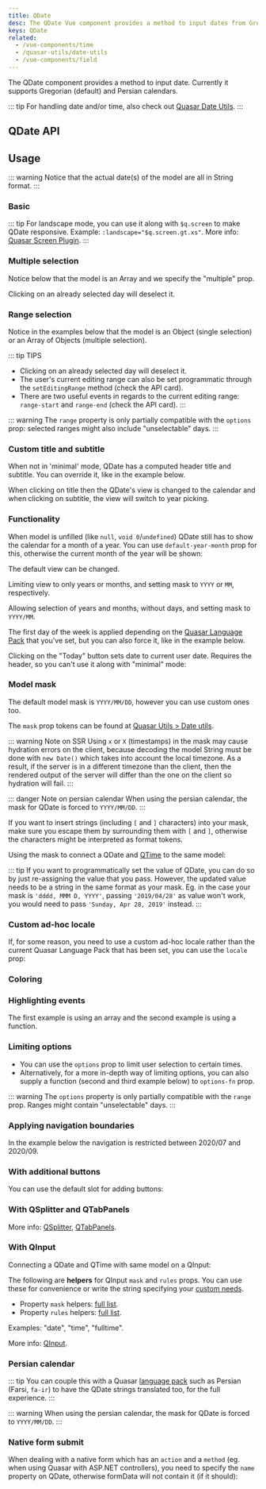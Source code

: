 ```yaml
---
title: QDate
desc: The QDate Vue component provides a method to input dates from Gregorian or Persian calendars.
keys: QDate
related:
  - /vue-components/time
  - /quasar-utils/date-utils
  - /vue-components/field
---
```


The QDate component provides a method to input date. Currently it supports Gregorian (default) and Persian calendars.

::: tip
For handling date and/or time, also check out [Quasar Date Utils](/quasar-utils/date-utils).
:::

## QDate API

<doc-api file="QDate" />

## Usage

::: warning
Notice that the actual date(s) of the model are all in String format.
:::

### Basic

<doc-example title="Basic" file="QDate/Basic" overflow />

::: tip
For landscape mode, you can use it along with `$q.screen` to make QDate responsive. Example: `:landscape="$q.screen.gt.xs"`. More info: [Quasar Screen Plugin](/options/screen-plugin).
:::

<doc-example title="Landscape" file="QDate/Landscape" overflow />

### Multiple selection

Notice below that the model is an Array and we specify the "multiple" prop.

Clicking on an already selected day will deselect it.

<doc-example title="Multiple days" file="QDate/SelectionMultiple" overflow />

### Range selection

Notice in the examples below that the model is an Object (single selection) or an Array of Objects (multiple selection).

::: tip TIPS
* Clicking on an already selected day will deselect it.
* The user's current editing range can also be set programmatic through the `setEditingRange` method (check the API card).
* There are two useful events in regards to the current editing range: `range-start` and `range-end` (check the API card).
:::

::: warning
The `range` property is only partially compatible with the `options` prop: selected ranges might also include "unselectable" days.
:::

<doc-example title="Single Range" file="QDate/SelectionRange" overflow />

<doc-example title="Multiple ranges" file="QDate/SelectionRangeMultiple" overflow />

### Custom title and subtitle

When not in 'minimal' mode, QDate has a computed header title and subtitle. You can override it, like in the example below.

When clicking on title then the QDate's view is changed to the calendar and when clicking on subtitle, the view will switch to year picking.

<doc-example title="Custom title and subtitle" file="QDate/CustomTitleSubtitle" overflow />

### Functionality

When model is unfilled (like `null`, `void 0`/`undefined`) QDate still has to show the calendar for a month of a year. You can use `default-year-month` prop for this, otherwise the current month of the year will be shown:

<doc-example title="Default year month" file="QDate/DefaultYearMonth" overflow />

The default view can be changed.

<doc-example title="Default view" file="QDate/DefaultView" overflow />

Limiting view to only years or months, and setting mask to `YYYY` or `MM`, respectively.

<doc-example title="Limiting view" file="QDate/LimitingView" overflow />

Allowing selection of years and months, without days, and setting mask to `YYYY/MM`.

<doc-example title="Year/Month" file="QDate/YearMonthView" overflow />

The first day of the week is applied depending on the [Quasar Language Pack](/options/quasar-language-packs) that you've set, but you can also force it, like in the example below.

<doc-example title="First day of week" file="QDate/FirstDayOfWeek" overflow />

Clicking on the "Today" button sets date to current user date. Requires the header, so you can't use it along with "minimal" mode:

<doc-example title="Today button" file="QDate/TodayBtn" overflow />

<doc-example title="Disable and readonly" file="QDate/DisableReadonly" overflow />

### Model mask

The default model mask is `YYYY/MM/DD`, however you can use custom ones too.

The `mask` prop tokens can be found at [Quasar Utils > Date utils](/quasar-utils/date-utils#format-for-display).

::: warning Note on SSR
Using `x` or `X` (timestamps) in the mask may cause hydration errors on the client, because decoding the model String must be done with `new Date()` which takes into account the local timezone. As a result, if the server is in a different timezone than the client, then the rendered output of the server will differ than the one on the client so hydration will fail.
:::

::: danger Note on persian calendar
When using the persian calendar, the mask for QDate is forced to `YYYY/MM/DD`.
:::

<doc-example title="Simple mask" file="QDate/MaskSimple" overflow />

If you want to insert strings (including `[` and `]` characters) into your mask, make sure you escape them by surrounding them with `[` and `]`, otherwise the characters might be interpreted as format tokens.

<doc-example title="Mask with escaped characters" file="QDate/MaskEscape" overflow />

Using the mask to connect a QDate and [QTime](/vue-components/time) to the same model:

<doc-example title="QDate and QTime on same model" file="QDate/MaskDateTime" overflow />

::: tip
If you want to programmatically set the value of QDate, you can do so by just re-assigning the value that you pass. However, the updated value needs to be a string in the same format as your mask. Eg. in the case your mask is `'dddd, MMM D, YYYY'`, passing `'2019/04/28'` as value won't work, you would need to pass `'Sunday, Apr 28, 2019'` instead.
:::

### Custom ad-hoc locale

If, for some reason, you need to use a custom ad-hoc locale rather than the current Quasar Language Pack that has been set, you can use the `locale` prop:

<doc-example title="Custom ad-hoc locale" file="QDate/CustomLocale" overflow />

### Coloring

<doc-example title="Coloring" file="QDate/Color" overflow />

<doc-example title="Dark" file="QDate/Dark" overflow dark />

### Highlighting events

The first example is using an array and the second example is using a function.

<doc-example title="Events" file="QDate/Events" overflow />

<doc-example title="Event color" file="QDate/EventColor" overflow />

### Limiting options

* You can use the `options` prop to limit user selection to certain times.
* Alternatively, for a more in-depth way of limiting options, you can also supply a function (second and third example below) to `options-fn` prop.

::: warning
The `options` property is only partially compatible with the `range` prop. Ranges might contain "unselectable" days.
:::

<doc-example title="Options" file="QDate/Options" overflow />

### Applying navigation boundaries

In the example below the navigation is restricted between 2020/07 and 2020/09.

<doc-example title="Navigation boundaries" file="QDate/NavigationBoundaries" overflow />

### With additional buttons

You can use the default slot for adding buttons:

<doc-example title="With additional buttons" file="QDate/AdditionalButtons" overflow />

### With QSplitter and QTabPanels

<doc-example title="With QSplitter and QTabPanels" file="QDate/Splitter" />

More info: [QSplitter](/vue-components/splitter), [QTabPanels](/vue-components/tab-panels).

### With QInput

<doc-example title="With QInput" file="QDate/Input" />

Connecting a QDate and QTime with same model on a QInput:

<doc-example title="QDate and QTime with QInput" file="QDate/InputFull" overflow />

The following are **helpers** for QInput `mask` and `rules` props. You can use these for convenience or write the string specifying your [custom needs](/vue-components/input#mask).

* Property `mask` helpers: [full list](https://github.com/quasarframework/quasar/blob/dev/ui/src/components/input/use-mask.js#L6).
* Property `rules` helpers: [full list](https://github.com/quasarframework/quasar/blob/dev/ui/src/utils/patterns.js).

Examples: "date", "time", "fulltime".

More info: [QInput](/vue-components/input).

### Persian calendar
::: tip
You can couple this with a Quasar [language pack](/options/quasar-language-packs) such as Persian (Farsi, `fa-ir`) to have the QDate strings translated too, for the full experience.
:::

::: warning
When using the persian calendar, the mask for QDate is forced to `YYYY/MM/DD`.
:::

<q-btn href="https://codepen.io/rstoenescu/pen/MWKpbNa" target="_blank" label="See example" icon-right="launch" color="brand-primary" />

### Native form submit

When dealing with a native form which has an `action` and a `method` (eg. when using Quasar with ASP.NET controllers), you need to specify the `name` property on QDate, otherwise formData will not contain it (if it should):

<doc-example title="Native form" file="QDate/NativeForm" />
